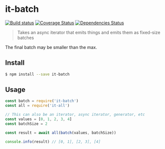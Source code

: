 # it-batch

[![Build status](https://travis-ci.org/achingbrain/it-batch.svg?branch=master)](https://travis-ci.org/achingbrain/it-batch?branch=master) [![Coverage Status](https://coveralls.io/repos/github/achingbrain/it-batch/badge.svg?branch=master)](https://coveralls.io/github/achingbrain/it-batch?branch=master) [![Dependencies Status](https://david-dm.org/achingbrain/it-batch/status.svg)](https://david-dm.org/achingbrain/it-batch)

> Takes an async iterator that emits things and emits them as fixed-size batches

The final batch may be smaller than the max.

## Install

```sh
$ npm install --save it-batch
```

## Usage

```javascript
const batch = require('it-batch')
const all = require('it-all')

// This can also be an iterator, async iterator, generator, etc
const values = [0, 1, 2, 3, 4]
const batchSize = 2

const result = await all(batch(values, batchSize))

console.info(result) // [0, 1], [2, 3], [4]
```
